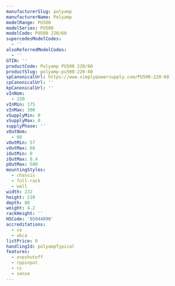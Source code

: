 ```yaml
---
manufacturerSlug: polyamp
manufacturerName: Polyamp
modelRange: PU500
modelSeries: PU500
modelCode: PU500 220/60
supercedesModelCodes:
  - ''
alsoReferredModelCodes:
  - ''
GTIN: ''
productCode: Polyamp PU500 220/60
productSlug: polyamp-pu500-220-60
spCanonicalUrl: https://www.simplypowersupply.com/PU500-220-60
cpCanonicalUrl: ''
kpCanonicalUrl: ''
vInNom:
  - 220
vInMin: 175
vInMax: 300
vSupplyMin: 0
vSupplyMax: 0
supplyPhase: ''
vOutNom:
  - 60
vOutMin: 57
vOutMax: 66
iOutMin: 0
iOutMax: 8.4
pOutMax: 500
mountingStyles:
  - chassis
  - full-rack
  - wall
width: 232
height: 210
depth: 86
weight: 4.2
rackHeight: ''
HSCode: '85044090'
accreditations:
  - ce
  - ukca
listPrice: 0
handlingId: polyampTypical
features:
  - ovpshutoff
  - rppinput
  - cs
  - sense
---
```

